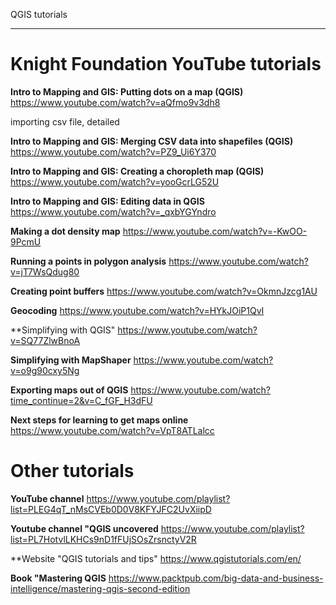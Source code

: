 
QGIS tutorials
______________


Knight Foundation YouTube tutorials
===================================

**Intro to Mapping and GIS: Putting dots on a map (QGIS)** <https://www.youtube.com/watch?v=aQfmo9v3dh8>

importing csv file, detailed

**Intro to Mapping and GIS: Merging CSV data into shapefiles (QGIS)**
<https://www.youtube.com/watch?v=PZ9_Ui6Y370>


**Intro to Mapping and GIS: Creating a choropleth map (QGIS)** 
<https://www.youtube.com/watch?v=yooGcrLG52U>


**Intro to Mapping and GIS: Editing data in QGIS**
<https://www.youtube.com/watch?v=_qxbYGYndro>


**Making a dot density map**
<https://www.youtube.com/watch?v=-KwOO-9PcmU>


**Running a points in polygon analysis**
<https://www.youtube.com/watch?v=jT7WsQdug80>

**Creating point buffers**
<https://www.youtube.com/watch?v=OkmnJzcg1AU>

**Geocoding**
<https://www.youtube.com/watch?v=HYkJOiP1QvI>

**Simplifying with QGIS"
<https://www.youtube.com/watch?v=SQ77ZlwBnoA>

**Simplifying with MapShaper**
<https://www.youtube.com/watch?v=o9g90cxy5Ng>

**Exporting maps out of QGIS**
<https://www.youtube.com/watch?time_continue=2&v=C_fGF_H3dFU>

**Next steps for learning to get maps online**
<https://www.youtube.com/watch?v=VpT8ATLalcc>



Other tutorials
===============

**YouTube channel**
<https://www.youtube.com/playlist?list=PLEG4qT_nMsCVEb0D0V8KFYJFC2UvXiipD>


**Youtube channel "QGIS uncovered**
<https://www.youtube.com/playlist?list=PL7HotvlLKHCs9nD1fFUjSOsZrsnctyV2R>

**Website "QGIS tutorials and tips"
<https://www.qgistutorials.com/en/>

**Book "Mastering QGIS**
<https://www.packtpub.com/big-data-and-business-intelligence/mastering-qgis-second-edition>

